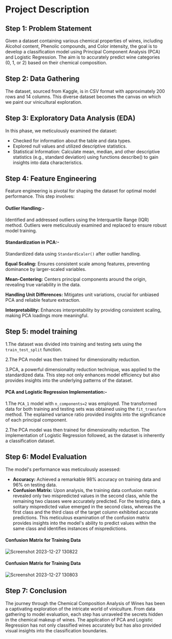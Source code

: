 # Project Description

## Step 1: Problem Statement
Given a dataset containing various chemical properties of wines, including Alcohol content, Phenolic compounds, and Color intensity, the goal is to develop a classification model using Principal Component Analysis (PCA) and Logistic Regression. The aim is to accurately predict wine categories (0, 1, or 2) based on their chemical composition.

## Step 2: Data Gathering
The dataset, sourced from Kaggle, is in CSV format with approximately 200 rows and 14 columns. This diverse dataset becomes the canvas on which we paint our vinicultural exploration.
 
## Step 3: Exploratory Data Analysis (EDA)
In this phase, we meticulously examined the dataset:
- Checked for information about the table and data types.
- Explored null values and utilized descriptive statistics.
- Statistical Information: Calculate mean, median, and other descriptive statistics (e.g., standard deviation) using functions describe() to gain insights into data characteristics.

## Step 4: Feature Engineering

Feature engineering is pivotal for shaping the dataset for optimal model performance. This step involves:

#### **Outlier Handling:-**

Identified and addressed outliers using the Interquartile Range (IQR) method. Outliers were meticulously examined and replaced to ensure robust model training.

#### **Standardization in PCA:-**
Standardized data using `StandardScaler()` after outlier handling.

**Equal Scaling:** Ensures consistent scale among features, preventing dominance by larger-scaled variables.

**Mean-Centering:** Centers principal components around the origin, revealing true variability in the data.

**Handling Unit Differences:** Mitigates unit variations, crucial for unbiased PCA and reliable feature extraction.

**Interpretability:** Enhances interpretability by providing consistent scaling, making PCA loadings more meaningful.

## Step 5: model training
1.The dataset was divided into training and testing sets using the `train_test_split` function.

2.The PCA model was then trained for dimensionality reduction.

3.PCA, a powerful dimensionality reduction technique, was applied to the standardized data. This step not only enhances model efficiency but also provides insights into the underlying patterns of the dataset.

####  **PCA and Logistic Regression Implementation:-**
1.The `PCA_1` model with `n_components=2` was employed. The transformed data for both training and testing sets was obtained using the `fit_transform` method. The explained variance ratio provided insights into the significance of each principal component.

2.The PCA model was then trained for dimensionality reduction. The implementation of Logistic Regression followed, as the dataset is inherently a classification dataset.

## Step 6: Model Evaluation
The model's performance was meticulously assessed:
- **Accuracy:** Achieved a remarkable 98% accuracy on training data and 96% on testing data.
- **Confusion Matrix:** Upon analysis, the training data confusion matrix revealed only two mispredicted values in the second class, while the remaining two classes were accurately predicted.
For the testing data, a solitary mispredicted value emerged in the second class, whereas the first class and the third class of the target column exhibited accurate predictions.
This meticulous examination of the confusion matrix provides insights into the model's ability to predict values within the same class and identifies instances of mispredictions.

#### Confusion Matrix for Training Data

![Screenshot 2023-12-27 130822](https://github.com/Yogendra-Wadkar/Autos-Dataset-Using-Decision-Tree-Algorithm/assets/134367735/8f3fd3f9-1ee8-42df-a310-549545b1695e)
 
#### Confusion Matrix for Training Data

![Screenshot 2023-12-27 130803](https://github.com/Yogendra-Wadkar/Autos-Dataset-Using-Decision-Tree-Algorithm/assets/134367735/5f1bdd49-5c5a-4c62-ba45-dae129501637)

 

## Step 7: Conclusion
The journey through the Chemical Composition Analysis of Wines has been a captivating exploration of the intricate world of viniculture. From data gathering to model evaluation, each step has unraveled the secrets hidden in the chemical makeup of wines. The application of PCA and Logistic Regression has not only classified wines accurately but has also provided visual insights into the classification boundaries.

